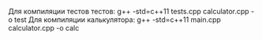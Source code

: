 Для компиляции тестов тестов: g++ -std=c++11 tests.cpp calculator.cpp -o test
Для компиляции калькулятора:  g++ -std=c++11 main.cpp calculator.cpp -o calc
